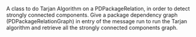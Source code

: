 A class to do Tarjan Algorithm on a PDPackageRelation, in order to detect strongly connected components.
Give a package dependency graph (PDPackageRelationGraph)  in entry of the message run to run the Tarjan algorithm and retrieve all the strongly connected components graph.